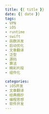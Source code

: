 ```yaml
---
title: {{ title }}
date: {{ date }}
tags:
- VPN
- iOS
- runtime
- swift
- 函数派发
- 启动优化
- 文章翻译
- 泛型
- 源码
- 算法
- 精彩片段
- 组件化

categories:
- iOS开发
- 文章翻译
- 经典摘抄
- 编程思想
- 软件开发
---
```




<!-- more -->